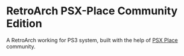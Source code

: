 

# RetroArch PSX-Place Community Edition


A RetroArch working for PS3 system, built with the help of [PSX Place](https://www.psx-place.com/threads/retroarch-psx-place-community-edition-beta-3.32272/) community.

